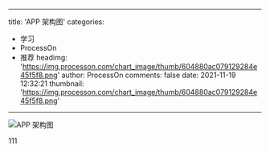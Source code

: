 
---
title: 'APP 架构图'
categories: 
 - 学习
 - ProcessOn
 - 推荐
headimg: 'https://img.processon.com/chart_image/thumb/604880ac079129284e45f5f8.png'
author: ProcessOn
comments: false
date: 2021-11-19 12:32:21
thumbnail: 'https://img.processon.com/chart_image/thumb/604880ac079129284e45f5f8.png'
---

<div>   
<img class="thumb" alt="APP 架构图" src="https://img.processon.com/chart_image/thumb/604880ac079129284e45f5f8.png" referrerpolicy="no-referrer">
<p>111</p>  
</div>
            